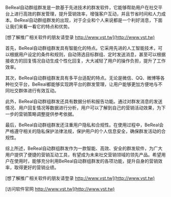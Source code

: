BeReal自动群组群发是一款基于先进技术的群发软件，它能够帮助用户在社交平台上进行高效的群发管理，提升营销效率，增强客户互动，并且节省时间和人力成本。BeReal自动群组群发的出现，对于企业和个人来说都是一个利好消息，下面让我们来看一看它的特点和优势。

[想了解推广相关软件的朋友请登录 http://www.vst.tw](http://www.vst.tw)

首先，BeReal自动群组群发具有智能化的特点。它采用先进的人工智能技术，可以根据用户设定的条件和规则，自动筛选目标群组、定时发送消息，甚至可以根据接收方的回复情况自动生成个性化回复，大大减轻了用户的操作负担，提升了工作效率。

其次，BeReal自动群组群发具有多平台适配的特点。无论是微信、QQ、微博等各种社交平台，BeReal都能够实现跨平台的群发管理，让用户能够更加方便地与不同社交群体进行有效互动。

此外，BeReal自动群组群发还具有数据分析和报告功能。通过对群发消息的发送情况、用户回复情况等数据进行分析，用户可以了解到自己的营销活动效果，为下一步的营销策略调整提供参考依据。

最后，BeReal自动群组群发还注重用户隐私和合规性。在使用过程中，BeReal会严格遵守相关的隐私保护法律法规，保护用户的个人信息安全，确保群发活动的合规性。

综上所述，BeReal自动群组群发作为一款智能、高效、安全的群发软件，为广大用户提供了便捷的营销互动工具，有望成为未来社交营销领域的领先产品。希望用户在使用时，能够充分利用BeReal自动群组群发的各项功能，提升自身的营销效率，取得更好的营销业绩。

[想了解推广相关软件的朋友请登录 http://www.vst.tw](http://www.vst.tw)


[访问软件官网 http://www.vst.tw](http://www.vst.tw)
